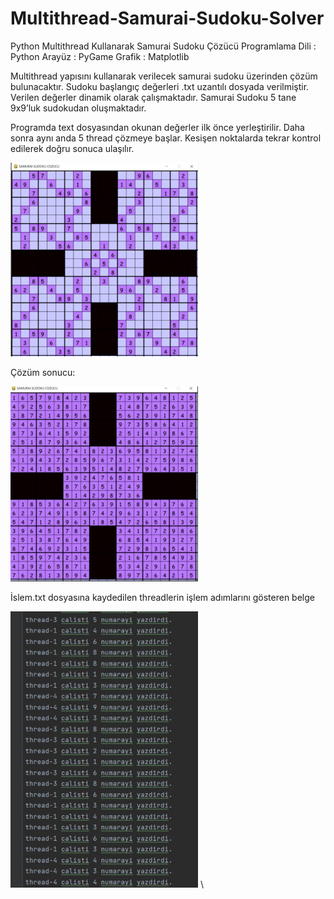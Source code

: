 # Multithread-Samurai-Sudoku-Solver
 Python Multithread Kullanarak Samurai Sudoku Çözücü
 Programlama Dili : Python
 Arayüz : PyGame
 Grafik : Matplotlib
 
 Multithread yapısını kullanarak verilecek samurai sudoku üzerinden çözüm bulunacaktır. Sudoku başlangıç değerleri .txt uzantılı dosyada verilmiştir. 
 Verilen değerler dinamik olarak çalışmaktadır.
 Samurai Sudoku 5 tane 9x9’luk sudokudan oluşmaktadır.
 
 Programda text dosyasından okunan değerler ilk önce yerleştirilir. Daha sonra aynı anda 5 thread çözmeye başlar.
 Kesişen noktalarda tekrar kontrol edilerek doğru sonuca ulaşılır.
  
 <img
  src="/images/sudoku1.png"
  alt="Alt text"
  title="Optional title"
  style="display: inline-block; margin: 0 auto;  width: 300px"> 
  

 Çözüm sonucu:

  <img
  src="/images/sudoku2.png"
  alt="Alt text"
  title="Optional title"
  style="display: inline-block; margin: 0 auto;  width: 300px"> 
  
  
  İslem.txt dosyasına kaydedilen threadlerin işlem adımlarını gösteren belge


  <img
  src="/images/sudoku3.png"
  alt="Alt text"
  title="Optional title"
  style="display: inline-block; margin: 0 auto;  width: 300px"> \
 
  
  
